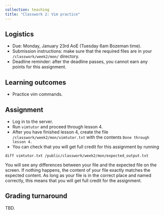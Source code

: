 ```yaml
---
collection: teaching
title: "Classwork 2: Vim practice"
---
```


## Logistics
* Due: Monday, January 23rd AoE (Tuesday 6am Bozeman time).
* Submission instructions: make sure that the required files are in your
	`/classwork/week2/mon/` directory.
* Deadline reminder: after the deadline passes, you cannot earn any points for
	this assignment.

## Learning outcomes
* Practice vim commands.

## Assignment

* Log in to the server.
* Run `vimtutor` and proceed through lesson 4.
* After you have finished lesson 4, create the file
	`/classwork/week2/mon/vimtutor.txt` with the contents `Done through lesson
	4.`
* You can check that you will get full credit for this assignment by running
```
diff vimtutor.txt /public/classwork/week2/mon/expected_output.txt
```
You will see any differences between your file and the expected file on the
screen. If nothing happens, the content of your file exactly matches the
expected content. As long as your file is in the correct place and named
correctly, this means that you will get full credit for the assignment.

## Grading turnaround
TBD.
